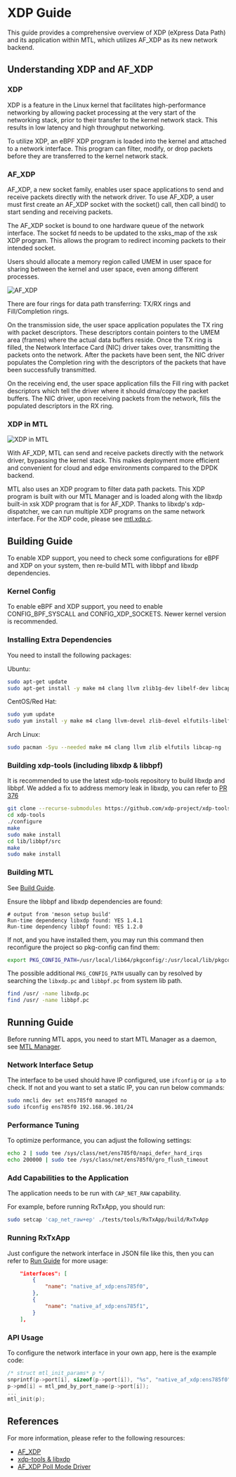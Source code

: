 # XDP Guide

This guide provides a comprehensive overview of XDP (eXpress Data Path) and its application within MTL, which utilizes AF_XDP as its new network backend.

## Understanding XDP and AF_XDP

### XDP

XDP is a feature in the Linux kernel that facilitates high-performance networking by allowing packet processing at the very start of the networking stack, prior to their transfer to the kernel network stack. This results in low latency and high throughput networking.

To utilize XDP, an eBPF XDP program is loaded into the kernel and attached to a network interface. This program can filter, modify, or drop packets before they are transferred to the kernel network stack.

### AF_XDP

AF_XDP, a new socket family, enables user space applications to send and receive packets directly with the network driver. To use AF_XDP, a user must first create an AF_XDP socket with the socket() call, then call bind() to start sending and receiving packets.

The AF_XDP socket is bound to one hardware queue of the network interface.
The socket fd needs to be updated to the xsks_map of the xsk XDP program. This allows the program to redirect incoming packets to their intended socket.

Users should allocate a memory region called UMEM in user space for sharing between the kernel and user space, even among different processes.

![AF_XDP](png/af_xdp.svg)

There are four rings for data path transferring: TX/RX rings and Fill/Completion rings.

On the transmission side, the user space application populates the TX ring with packet descriptors. These descriptors contain pointers to the UMEM area (frames) where the actual data buffers reside.
Once the TX ring is filled, the Network Interface Card (NIC) driver takes over, transmitting the packets onto the network. After the packets have been sent, the NIC driver populates the Completion ring with the descriptors of the packets that have been successfully transmitted.

On the receiving end, the user space application fills the Fill ring with packet descriptors which tell the driver where it should dma/copy the packet buffers.
The NIC driver, upon receiving packets from the network, fills the populated descriptors in the RX ring.

### XDP in MTL

![XDP in MTL](png/xdp-mtl.svg)

With AF_XDP, MTL can send and receive packets directly with the network driver, bypassing the kernel stack. This makes deployment more efficient and convenient for cloud and edge environments compared to the DPDK backend.

MTL also uses an XDP program to filter data path packets. This XDP program is built with our MTL Manager and is loaded along with the libxdp built-in xsk XDP program that is for AF_XDP. Thanks to libxdp's xdp-dispatcher, we can run multiple XDP programs on the same network interface. For the XDP code, please see [mtl.xdp.c](../manager/mtl.xdp.c).

## Building Guide

To enable XDP support, you need to check some configurations for eBPF and XDP on your system, then re-build MTL with libbpf and libxdp dependencies.

### Kernel Config

To enable eBPF and XDP support, you need to enable CONFIG_BPF_SYSCALL and CONFIG_XDP_SOCKETS. Newer kernel version is recommended.

### Installing Extra Dependencies

You need to install the following packages:

Ubuntu:

```bash
sudo apt-get update
sudo apt-get install -y make m4 clang llvm zlib1g-dev libelf-dev libcap-ng-dev libcap2-bin gcc-multilib
```

CentOS/Red Hat:

```bash
sudo yum update
sudo yum install -y make m4 clang llvm-devel zlib-devel elfutils-libelf-devel libcap-ng-devel libcap-ng-utils
```

Arch Linux:

```bash
sudo pacman -Syu --needed make m4 clang llvm zlib elfutils libcap-ng
```

### Building xdp-tools (including libxdp & libbpf)

It is recommended to use the latest xdp-tools repository to build libxdp and libbpf. We added a fix to address memory leak in libxdp, you can refer to [PR 376](https://github.com/xdp-project/xdp-tools/pull/376)

```bash
git clone --recurse-submodules https://github.com/xdp-project/xdp-tools.git
cd xdp-tools
./configure
make
sudo make install
cd lib/libbpf/src
make
sudo make install
```

### Building MTL

See [Build Guide](build.md).

Ensure the libbpf and libxdp dependencies are found:

```text
# output from 'meson setup build'
Run-time dependency libxdp found: YES 1.4.1
Run-time dependency libbpf found: YES 1.2.0
```

If not, and you have installed them, you may run this command then reconfigure the project so pkg-config can find them:

```bash
export PKG_CONFIG_PATH=/usr/local/lib64/pkgconfig/:/usr/local/lib/pkgconfig/:/usr/lib64/pkgconfig/
```

The possible additional `PKG_CONFIG_PATH` usually can by resolved by searching the `libxdp.pc` and `libbpf.pc` from system lib path.

```bash
find /usr/ -name libxdp.pc
find /usr/ -name libbpf.pc
```

## Running Guide

Before running MTL apps, you need to start MTL Manager as a daemon, see [MTL Manager](../manager/README.md).

### Network Interface Setup

The interface to be used should have IP configured, use `ifconfig` or `ip a` to check. If not and you want to set a static IP, you can run below commands:

```bash
sudo nmcli dev set ens785f0 managed no
sudo ifconfig ens785f0 192.168.96.101/24
```

### Performance Tuning

To optimize performance, you can adjust the following settings:

```bash
echo 2 | sudo tee /sys/class/net/ens785f0/napi_defer_hard_irqs
echo 200000 | sudo tee /sys/class/net/ens785f0/gro_flush_timeout
```

### Add Capabilities to the Application

The application needs to be run with `CAP_NET_RAW` capability.

For example, before running RxTxApp, you should run:

```bash
sudo setcap 'cap_net_raw+ep' ./tests/tools/RxTxApp/build/RxTxApp
```

### Running RxTxApp

Just configure the network interface in JSON file like this, then you can refer to [Run Guide](run.md) for more usage:

```json
    "interfaces": [
        {
            "name": "native_af_xdp:ens785f0",
        },
        {
            "name": "native_af_xdp:ens785f1",
        }
    ],
```

### API Usage

To configure the network interface in your own app, here is the example code:

```c
/* struct mtl_init_params* p */
snprintf(p->port[i], sizeof(p->port[i]), "%s", "native_af_xdp:ens785f0");
p->pmd[i] = mtl_pmd_by_port_name(p->port[i]);
...
mtl_init(p);
```

## References

For more information, please refer to the following resources:

- [AF_XDP](https://www.kernel.org/doc/html/latest/networking/af_xdp.html)
- [xdp-tools & libxdp](https://github.com/xdp-project/xdp-tools)
- [AF_XDP Poll Mode Driver](https://doc.dpdk.org/guides/nics/af_xdp.html)
